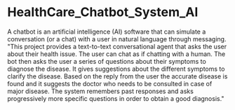 # HealthCare_Chatbot_System_AI
A chatbot is an artificial intelligence (AI) software that can simulate a conversation (or a chat) with a user in natural language through messaging.
"This project provides a text-to-text conversational agent that asks the user about their health issue. The user can chat as if chatting with a human. The bot then asks the user a series of questions about their symptoms to diagnose the disease. It gives suggestions about the different symptoms to clarify the disease. Based on the reply from the user the accurate disease is found and it suggests the doctor who needs to be consulted in case of major disease. The system remembers past responses and asks progressively more specific questions in order to obtain a good diagnosis."
